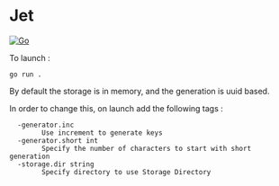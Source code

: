 # Jet

[![Go](https://github.com/go-gems/Jet/actions/workflows/go.yml/badge.svg)](https://github.com/go-gems/Jet/actions/workflows/go.yml)

To launch : 

```
go run .
```

By default the storage is in memory, and the generation is uuid based.


In order to change this, on launch add the following tags : 
```
  -generator.inc
        Use increment to generate keys
  -generator.short int
        Specify the number of characters to start with short generation
  -storage.dir string
        Specify directory to use Storage Directory
```
